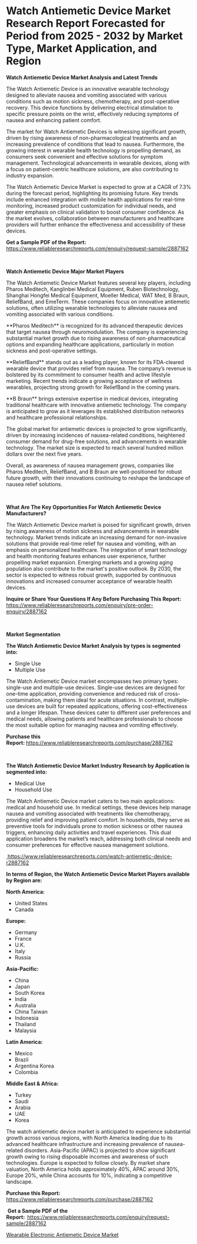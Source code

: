 <p><h1>Watch Antiemetic Device Market Research Report Forecasted for Period from 2025 -  2032 by Market Type, Market Application, and Region</h1></p><p><strong>Watch Antiemetic Device Market Analysis and Latest Trends</strong></p>
<p><p>The Watch Antiemetic Device is an innovative wearable technology designed to alleviate nausea and vomiting associated with various conditions such as motion sickness, chemotherapy, and post-operative recovery. This device functions by delivering electrical stimulation to specific pressure points on the wrist, effectively reducing symptoms of nausea and enhancing patient comfort.</p><p>The market for Watch Antiemetic Devices is witnessing significant growth, driven by rising awareness of non-pharmacological treatments and an increasing prevalence of conditions that lead to nausea. Furthermore, the growing interest in wearable health technology is propelling demand, as consumers seek convenient and effective solutions for symptom management. Technological advancements in wearable devices, along with a focus on patient-centric healthcare solutions, are also contributing to industry expansion.</p><p>The Watch Antiemetic Device Market is expected to grow at a CAGR of 7.3% during the forecast period, highlighting its promising future. Key trends include enhanced integration with mobile health applications for real-time monitoring, increased product customization for individual needs, and greater emphasis on clinical validation to boost consumer confidence. As the market evolves, collaboration between manufacturers and healthcare providers will further enhance the effectiveness and accessibility of these devices.</p></p>
<p><strong>Get a Sample PDF of the Report:&nbsp;</strong> <a href="https://www.reliableresearchreports.com/enquiry/request-sample/2887162?utm_campaign=3383&utm_medium=2&utm_source=Github&utm_content=ia&utm_term=13032025&utm_id=watch-antiemetic-device">https://www.reliableresearchreports.com/enquiry/request-sample/2887162</a></p>
<p>&nbsp;</p>
<p><strong>Watch Antiemetic Device Major Market Players</strong></p>
<p><p>The Watch Antiemetic Device Market features several key players, including Pharos Meditech, Kanglinbei Medical Equipment, Ruben Biotechnology, Shanghai Hongfei Medical Equipment, Moeller Medical, WAT Med, B Braun, ReliefBand, and EmeTerm. These companies focus on innovative antiemetic solutions, often utilizing wearable technologies to alleviate nausea and vomiting associated with various conditions.</p><p>**Pharos Meditech** is recognized for its advanced therapeutic devices that target nausea through neuromodulation. The company is experiencing substantial market growth due to rising awareness of non-pharmaceutical options and expanding healthcare applications, particularly in motion sickness and post-operative settings.</p><p>**ReliefBand** stands out as a leading player, known for its FDA-cleared wearable device that provides relief from nausea. The company’s revenue is bolstered by its commitment to consumer health and active lifestyle marketing. Recent trends indicate a growing acceptance of wellness wearables, projecting strong growth for ReliefBand in the coming years.</p><p>**B Braun** brings extensive expertise in medical devices, integrating traditional healthcare with innovative antiemetic technology. The company is anticipated to grow as it leverages its established distribution networks and healthcare professional relationships.</p><p>The global market for antiemetic devices is projected to grow significantly, driven by increasing incidences of nausea-related conditions, heightened consumer demand for drug-free solutions, and advancements in wearable technology. The market size is expected to reach several hundred million dollars over the next five years.</p><p>Overall, as awareness of nausea management grows, companies like Pharos Meditech, ReliefBand, and B Braun are well-positioned for robust future growth, with their innovations continuing to reshape the landscape of nausea relief solutions.</p></p>
<p>&nbsp;</p>
<p><strong>What Are The Key Opportunities For Watch Antiemetic Device Manufacturers?</strong></p>
<p><p>The Watch Antiemetic Device market is poised for significant growth, driven by rising awareness of motion sickness and advancements in wearable technology. Market trends indicate an increasing demand for non-invasive solutions that provide real-time relief for nausea and vomiting, with an emphasis on personalized healthcare. The integration of smart technology and health monitoring features enhances user experience, further propelling market expansion. Emerging markets and a growing aging population also contribute to the market's positive outlook. By 2030, the sector is expected to witness robust growth, supported by continuous innovations and increased consumer acceptance of wearable health devices.</p></p>
<p><strong>Inquire or Share Your Questions If Any Before Purchasing This Report:</strong> <a href="https://www.reliableresearchreports.com/enquiry/pre-order-enquiry/2887162?utm_campaign=3383&utm_medium=2&utm_source=Github&utm_content=ia&utm_term=13032025&utm_id=watch-antiemetic-device">https://www.reliableresearchreports.com/enquiry/pre-order-enquiry/2887162</a></p>
<p>&nbsp;</p>
<p><strong>Market Segmentation</strong></p>
<p><strong>The Watch Antiemetic Device Market Analysis by types is segmented into:</strong></p>
<p><ul><li>Single Use</li><li>Multiple Use</li></ul></p>
<p><p>The Watch Antiemetic Device market encompasses two primary types: single-use and multiple-use devices. Single-use devices are designed for one-time application, providing convenience and reduced risk of cross-contamination, making them ideal for acute situations. In contrast, multiple-use devices are built for repeated applications, offering cost-effectiveness and a longer lifespan. These devices cater to different user preferences and medical needs, allowing patients and healthcare professionals to choose the most suitable option for managing nausea and vomiting effectively.</p></p>
<p><strong>Purchase this Report:&nbsp;</strong><a href="https://www.reliableresearchreports.com/purchase/2887162?utm_campaign=3383&utm_medium=2&utm_source=Github&utm_content=ia&utm_term=13032025&utm_id=watch-antiemetic-device">https://www.reliableresearchreports.com/purchase/2887162</a></p>
<p>&nbsp;</p>
<p><strong>The Watch Antiemetic Device Market Industry Research by Application is segmented into:</strong></p>
<p><ul><li>Medical Use</li><li>Household Use</li></ul></p>
<p><p>The Watch Antiemetic Device market caters to two main applications: medical and household use. In medical settings, these devices help manage nausea and vomiting associated with treatments like chemotherapy, providing relief and improving patient comfort. In households, they serve as preventive tools for individuals prone to motion sickness or other nausea triggers, enhancing daily activities and travel experiences. This dual application broadens the market’s reach, addressing both clinical needs and consumer preferences for effective nausea management solutions.</p></p>
<p><a href="https://www.reliableresearchreports.com/watch-antiemetic-device-r2887162?utm_campaign=3383&utm_medium=2&utm_source=Github&utm_content=ia&utm_term=13032025&utm_id=watch-antiemetic-device">&nbsp;https://www.reliableresearchreports.com/watch-antiemetic-device-r2887162</a></p>
<p><strong>In terms of Region, the Watch Antiemetic Device Market Players available by Region are:</strong></p>
<p>
    <p> <strong> North America: </strong>
        <ul>
            <li>United States</li>
            <li>Canada</li>
        </ul>
        </p> 
    <p> <strong> Europe: </strong>
        <ul>
            <li>Germany</li>
            <li>France</li>
            <li>U.K.</li>
            <li>Italy</li>
            <li>Russia</li>
        </ul>
        </p> 
    <p> <strong> Asia-Pacific: </strong>
        <ul>
            <li>China</li>
            <li>Japan</li>
            <li>South Korea</li>
            <li>India</li>
            <li>Australia</li>
            <li>China Taiwan</li>
            <li>Indonesia</li>
            <li>Thailand</li>
            <li>Malaysia</li>
        </ul>
        </p> 
    <p> <strong> Latin America: </strong>
        <ul>
            <li>Mexico</li>
            <li>Brazil</li>
            <li>Argentina Korea</li>
            <li>Colombia</li>
        </ul>
        </p> 
    <p> <strong> Middle East & Africa: </strong>
        <ul>
            <li>Turkey</li>
            <li>Saudi</li>
            <li>Arabia</li>
            <li>UAE</li>
            <li>Korea</li>
        </ul>
    </p>
    </p>
<p><p>The watch antiemetic device market is anticipated to experience substantial growth across various regions, with North America leading due to its advanced healthcare infrastructure and increasing prevalence of nausea-related disorders. Asia-Pacific (APAC) is projected to show significant growth owing to rising disposable incomes and awareness of such technologies. Europe is expected to follow closely. By market share valuation, North America holds approximately 40%, APAC around 30%, Europe 20%, while China accounts for 10%, indicating a competitive landscape.</p></p>
<p><strong>Purchase this Report: </strong><a href="https://www.reliableresearchreports.com/purchase/2887162?utm_campaign=3383&utm_medium=2&utm_source=Github&utm_content=ia&utm_term=13032025&utm_id=watch-antiemetic-device">https://www.reliableresearchreports.com/purchase/2887162</a></p>
<p>&nbsp;<strong>Get a Sample PDF of the Report:&nbsp;&nbsp;</strong><a href="https://www.reliableresearchreports.com/enquiry/request-sample/2887162?utm_campaign=3383&utm_medium=2&utm_source=Github&utm_content=ia&utm_term=13032025&utm_id=watch-antiemetic-device">https://www.reliableresearchreports.com/enquiry/request-sample/2887162</a></p>
<p><strong></strong></p>
<p><p><a href="https://github.com/samesdufloiw/Market-Research-Report-List-1/blob/main/wearable-electronic-antiemetic-device-market.md?utm_campaign=3383&utm_medium=2&utm_source=Github&utm_content=ia&utm_term=13032025&utm_id=watch-antiemetic-device">Wearable Electronic Antiemetic Device Market</a></p></p>
